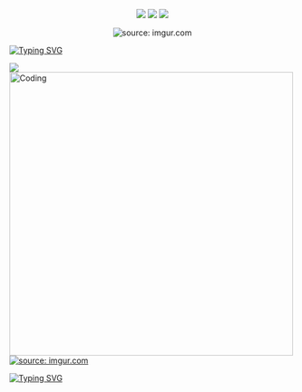<p align="center">
<img src="https://img.shields.io/badge/Aluna-UFU-FF3AA4"/>
<img src="https://img.shields.io/badge/Curso-BCC-FF3AA4"/>
<img src="https://img.shields.io/badge/Turma-69-FF3AA4"/>
</p>

<p align="center"
<a href="https://imgur.com/c8xWooI"><img src="https://i.imgur.com/c8xWooI.gif" title="source: imgur.com" /></a>
</p>

<a href="https://git.io/typing-svg"><img src="https://readme-typing-svg.demolab.com?font=Fira+Code&duration=2500&pause=500&color=79F6FE&width=250&height=120&lines=Todo+dia+algo+novo;...;Ou+quase." alt="Typing SVG" /></a>

<a href="http://github-readme-streak-stats.herokuapp.com?user=sthecss&theme=violet-dark&hide_border=verdadeiro&locale=pt-br">
  <img align="left" src="http://github-readme-streak-stats.herokuapp.com?user=sthecss&theme=violet-dark&hide_border=verdadeiro&locale=pt-br" />
</a>

<img align="left" alt="Coding" width="500" src="https://i.imgur.com/deTM35X.gif">

<a href="https://imgur.com/vmlHO4a"><img src="https://i.imgur.com/vmlHO4a.gif" title="source: imgur.com" /></a>

<a href="https://git.io/typing-svg"><img src="https://readme-typing-svg.demolab.com?font=Fira+Code&duration=2000&pause=500&color=70EDFB&multiline=true&width=400&height=150&lines=Agora+voc%C3%AA+me+pergunta%2C;%22O+que+tem+nesse+seu+Git%3F%22;O+necess%C3%A1rio.;E+um+pouco+mais+eventualmente." alt="Typing SVG" /></a>

